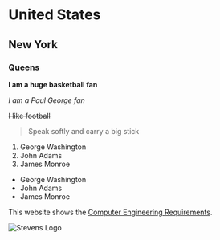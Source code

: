 # United States
## New York
### Queens

**I am a huge basketball fan**

_I am a Paul George fan_

~~I like football~~

> Speak softly and carry a big stick

1. George Washington
1. John Adams
1. James Monroe

- George Washington
- John Adams
- James Monroe

This website shows the [Computer Engineering Requirements](https://stevens.smartcatalogiq.com/2021-2022/academic-catalog/department-of-electrical-and-computer-engineering/undergraduate-programs/bachelor-of-engineering-in-computer-engineering/).

![Stevens Logo](https://github.com/dylanram1357/ENGR-322/assets/113130225/6025ed27-ba15-48da-9d6b-15051a9571c9)


